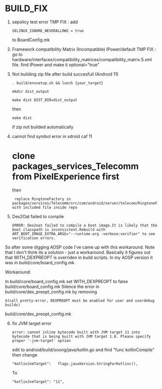 # BUILD_FIX
 
 1. sepolicy test error
    TMP FIX : add 

    ```
    SELINUX_IGNORE_NEVERALLOWS = true
    ```

    to BoardConfig.mk

 2. Framework compatibility Matrix (Incompatible) IPower/default
    TMP FIX : go to hardware/interfaces/compatibility_matrices/compatibility_matrix.5.xml file. find IPower and make it optional="true"

 3. Not building zip file after build succesfull (Android 11)

    ```
    . build/envsetup.sh && lunch {your_target}
    ```
    ```
    mkdir dist_output
    ```
    ```
    make dist DIST_DIR=dist_output
    ```
    then
    ```
    make dist
    ```
    if zip not builded automatically

4. cannot find symbol error in xdroid caf 11
   
   # clone packages_services_Telecomm from PixelExperience first
   
   then

    ```
     replace RingtoneFactory in packages/services/Telecomm/src/com/android/server/telecom/RingtoneFactory.java with included file inside repo
    ```

5. Dex2Oat failed to compile
   ```
   ERROR: Dex2oat failed to compile a boot image.It is likely that the boot classpath is inconsistent.Rebuild with ART_BOOT_IMAGE_EXTRA_ARGS="--runtime-arg -verbose:verifier" to see verification errors.   
   ```
So after some digging AOSP code I've came up with this workaround. Note that I don't think its a solution - just a workaround. Basically it figures out that WITH_DEXPREOPT is overriden in build scripts. In my AOSP version it was in build/core/board_config.mk

Workaround:

In build/core/board_config.mk set WITH_DEXPREOPT to false build/core/board_config.mk
Silence the error in build/core/dex_preopt_config.mk by removing 
```
$(call pretty-error, DEXPREOPT must be enabled for user and userdebug builds) 
```
build/core/dex_preopt_config.mk

6. fix JVM target error
   ```
   error: cannot inline bytecode built with JVM target 11 into bytecode that is being built with JVM target 1.8. Please specify proper '-jvm-target' option
   ```
   edit to android/build/soong/java/kotlin.go and find "func kotlinCompile" then change
   ```
   "kotlinJvmTarget":   flags.javaVersion.StringForKotlinc(),
   ```
   To
   ```
   "kotlinJvmTarget": "11",
   ```
